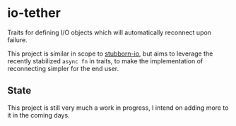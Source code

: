 # io-tether

Traits for defining I/O objects which will automatically reconnect upon failure.

This project is similar in scope to [stubborn-io](https://github.com/craftytrickster/stubborn-io),
but aims to leverage the recently stabilized `async fn` in traits, to make the
implementation of reconnecting simpler for the end user.

## State

This project is still very much a work in progress, I intend on adding more to 
it in the coming days.

